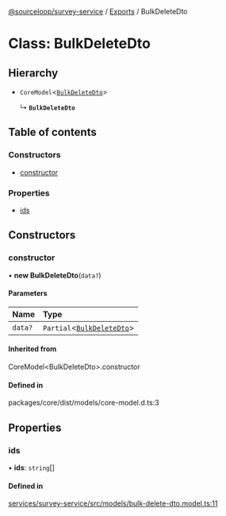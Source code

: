 [@sourceloop/survey-service](../README.md) / [Exports](../modules.md) / BulkDeleteDto

# Class: BulkDeleteDto

## Hierarchy

- `CoreModel`<[`BulkDeleteDto`](BulkDeleteDto.md)\>

  ↳ **`BulkDeleteDto`**

## Table of contents

### Constructors

- [constructor](BulkDeleteDto.md#constructor)

### Properties

- [ids](BulkDeleteDto.md#ids)

## Constructors

### constructor

• **new BulkDeleteDto**(`data?`)

#### Parameters

| Name | Type |
| :------ | :------ |
| `data?` | `Partial`<[`BulkDeleteDto`](BulkDeleteDto.md)\> |

#### Inherited from

CoreModel<BulkDeleteDto\>.constructor

#### Defined in

packages/core/dist/models/core-model.d.ts:3

## Properties

### ids

• **ids**: `string`[]

#### Defined in

[services/survey-service/src/models/bulk-delete-dto.model.ts:11](https://github.com/sourcefuse/loopback4-microservice-catalog/blob/93a7f917/services/survey-service/src/models/bulk-delete-dto.model.ts#L11)
